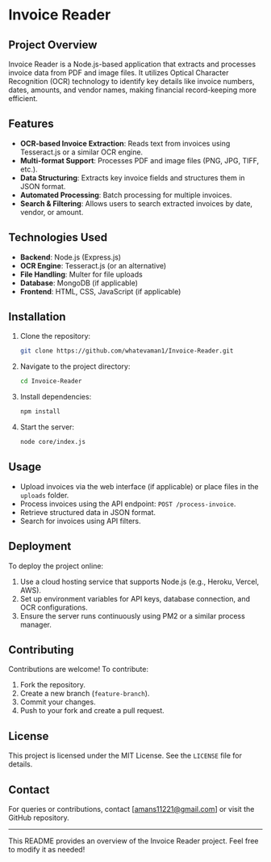 # Invoice Reader

## Project Overview
Invoice Reader is a Node.js-based application that extracts and processes invoice data from PDF and image files. It utilizes Optical Character Recognition (OCR) technology to identify key details like invoice numbers, dates, amounts, and vendor names, making financial record-keeping more efficient.

## Features
- **OCR-based Invoice Extraction**: Reads text from invoices using Tesseract.js or a similar OCR engine.
- **Multi-format Support**: Processes PDF and image files (PNG, JPG, TIFF, etc.).
- **Data Structuring**: Extracts key invoice fields and structures them in JSON format.
- **Automated Processing**: Batch processing for multiple invoices.
- **Search & Filtering**: Allows users to search extracted invoices by date, vendor, or amount.

## Technologies Used
- **Backend**: Node.js (Express.js)
- **OCR Engine**: Tesseract.js (or an alternative)
- **File Handling**: Multer for file uploads
- **Database**: MongoDB (if applicable)
- **Frontend**: HTML, CSS, JavaScript (if applicable)

## Installation
1. Clone the repository:
   ```bash
   git clone https://github.com/whatevaman1/Invoice-Reader.git
   ```
2. Navigate to the project directory:
   ```bash
   cd Invoice-Reader
   ```
3. Install dependencies:
   ```bash
   npm install
   ```
4. Start the server:
   ```bash
   node core/index.js
   ```

## Usage
- Upload invoices via the web interface (if applicable) or place files in the `uploads` folder.
- Process invoices using the API endpoint: `POST /process-invoice`.
- Retrieve structured data in JSON format.
- Search for invoices using API filters.

## Deployment
To deploy the project online:
1. Use a cloud hosting service that supports Node.js (e.g., Heroku, Vercel, AWS).
2. Set up environment variables for API keys, database connection, and OCR configurations.
3. Ensure the server runs continuously using PM2 or a similar process manager.

## Contributing
Contributions are welcome! To contribute:
1. Fork the repository.
2. Create a new branch (`feature-branch`).
3. Commit your changes.
4. Push to your fork and create a pull request.

## License
This project is licensed under the MIT License. See the `LICENSE` file for details.

## Contact
For queries or contributions, contact [amans11221@gmail.com] or visit the GitHub repository.

---
This README provides an overview of the Invoice Reader project. Feel free to modify it as needed!

